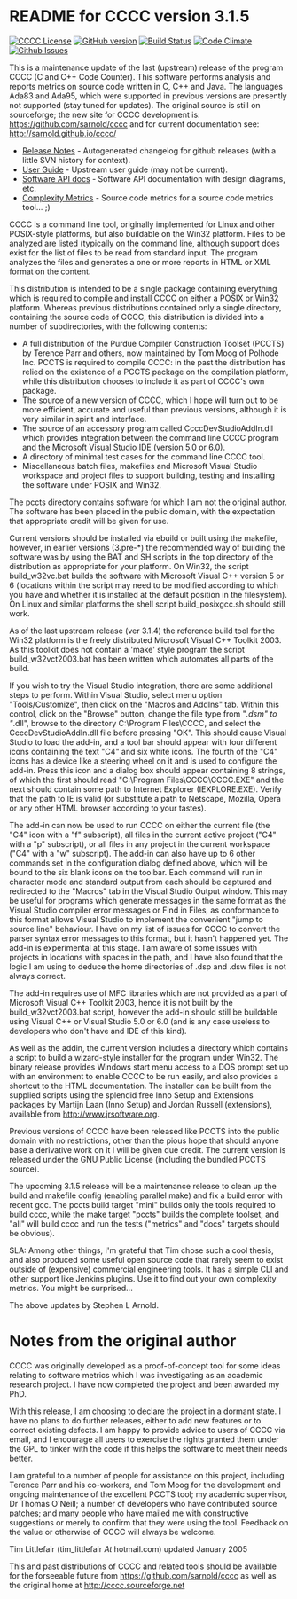 README for CCCC version 3.1.5
=============================

[![CCCC License](https://img.shields.io/badge/license-GPL2-green.svg?dummy)](https://github.com/sarnold/cccc/blob/master/cccc/COPYING)
[![GitHub version](https://badge.fury.io/gh/sarnold%2Fcccc.svg)](https://badge.fury.io/gh/sarnold%2Fcccc)
[![Build Status](https://travis-ci.org/sarnold/cccc.svg?branch=master)](https://travis-ci.org/sarnold/cccc)
[![Code Climate](https://codeclimate.com/github/sarnold/cccc/badges/gpa.svg)](https://codeclimate.com/github/sarnold/cccc)
[![Github Issues](https://img.shields.io/github/issues/sarnold/cccc)](https://github.com/sarnold/cccc/issues?q=is:issue+is:open)

This is a maintenance update of the last (upstream) release of the program CCCC (C and C++ Code Counter).  This software performs analysis and reports metrics on source code written in C, C++ and Java.  The languages Ada83 and Ada95, which were supported in previous versions are presently not supported (stay tuned for updates).  The original source is still on sourceforge; the new site for CCCC development is: https://github.com/sarnold/cccc and for current documentation see: http://sarnold.github.io/cccc/

* [Release Notes](https://github.com/sarnold/cccc/blob/master/CHANGELOG.md) - Autogenerated changelog for github releases (with a little SVN history for context).
* [User Guide](http://sarnold.github.io/cccc/CCCC_User_Guide.html) - Upstream user guide (may not be current).
* [Software API docs](http://sarnold.github.io/cccc/api/html/index.html) - Software API documentation with design diagrams, etc.
* [Complexity Metrics](http://sarnold.github.io/cccc/metrics/cccc.html) - Source code metrics for a source code metrics tool... ;)

CCCC is a command line tool, originally implemented for Linux and other POSIX-style platforms, but also buildable on the Win32 platform.  Files to be analyzed are listed (typically on the command line, although support does exist for the list of files to be read from standard input.  The program analyzes the files and generates a one or more reports in HTML or XML format on the content.  

This distribution is intended to be a single package containing everything which is required to compile and install CCCC on either a POSIX or Win32 platform.  Whereas previous distributions contained only a single directory, containing the source code of CCCC, this distribution is divided into a number of subdirectories, with the following contents:

 - A full distribution of the Purdue Compiler Construction Toolset (PCCTS) by
   Terence Parr and others, now maintained by Tom Moog of Polhode Inc. 
   PCCTS is required to compile CCCC: in the past the distribution has relied
   on the existence of a PCCTS package on the compilation platform, while this
   distribution chooses to include it as part of CCCC's own package.
 - The source of a new version of CCCC, which I hope will turn out to be more
   efficient, accurate and useful than previous versions, although it is very
   similar in spirit and interface.
 - The source of an accessory program called CcccDevStudioAddIn.dll which 
   provides integration between the command line CCCC program and the
   Microsoft Visual Studio IDE (version 5.0 or 6.0).
 - A directory of minimal test cases for the command line CCCC tool.
 - Miscellaneous batch files, makefiles and Microsoft Visual Studio workspace 
   and project files to support building, testing and installing the software
   under POSIX and Win32.

The pccts directory contains software for which I am not the original author.  The software has been placed in the public domain, with the expectation that appropriate credit will be given for use.

Current versions should be installed via ebuild or built using the makefile,
however, in earlier versions (3.pre-*) the recommended way of building the 
software was by using the BAT and SH scripts in the top directory of the
distribution as appropriate for your platform.  On Win32, the script
build_w32vc.bat builds the software with Microsoft Visual C++ version
5 or 6 (locations within the script may need to be modified according
to which you have and whether it is installed at the default position
in the filesystem).  On Linux and similar platforms the shell script
build_posixgcc.sh should still work.

As of the last upstream release (ver 3.1.4) the reference build tool for the
Win32 platform is the freely distributed Microsoft Visual C++ Toolkit 2003.
As this toolkit does not contain a 'make' style program the script 
build_w32vct2003.bat has been written which automates all parts of the build.

If you wish to try the Visual Studio integration, there are some additional
steps to perform.  Within Visual Studio, select menu option "Tools/Customize",
then click on the "Macros and AddIns" tab.  Within this control, click on the
"Browse" button, change the file type from "*.dsm" to "*.dll", browse to the
directory C:\Program Files\CCCC, and select the CcccDevStudioAddIn.dll file
before pressing "OK".  This should cause Visual Studio to load the add-in, 
and a tool bar should appear with four different icons containing the text
"C4" and six white icons.  The fourth of the "C4" icons has a device like
a steering wheel on it and is used to configure the add-in.  Press this 
icon and a dialog box should appear containing 8 strings, of which the
first should read "C:\Program Files\CCCC\CCCC.EXE" and the next should 
contain some path to Internet Explorer (IEXPLORE.EXE).  Verify that the 
path to IE is valid (or substitute a path to Netscape, Mozilla, Opera or 
any other HTML browser according to your tastes).

The add-in can now be used to run CCCC on either the current file (the "C4" 
icon with a "f" subscript), all files in the current active project ("C4"
with a "p" subscript), or all files in any project in the current workspace 
("C4" with a "w" subscript).  The add-in can also have up to 6 other commands
set in the configuration dialog defined above, which will be bound to
the six blank icons on the toolbar.  Each command will run in character
mode and standard output from each should be captured and redirected to
the "Macros" tab in the Visual Studio Output window.  This may be useful
for programs which generate messages in the same format as the Visual 
Studio compiler error messages or Find in Files, as conformance to this
format allows Visual Studio to implement the convenient "jump to source
line" behaviour.  I have on my list of issues for CCCC to convert the 
parser syntax error messages to this format, but it hasn't happened yet.
The add-in is experimental at this stage.  I am aware of some issues 
with projects in locations with spaces in the path, and I have also found
that the logic I am using to deduce the home directories of .dsp and .dsw 
files is not always correct.

The add-in requires use of MFC libraries which are not provided as a part 
of Microsoft Visual C++ Toolkit 2003, hence it is not built by the 
build_w32vct2003.bat script, however the add-in should still be buildable 
using Visual C++ or Visual Studio 5.0 or 6.0 (and is any case 
useless to developers who don't have and IDE of this kind).  

As well as the addin, the current version includes a directory which contains
a script to build a wizard-style installer for the program under Win32.
The binary release provides Windows start menu access to a DOS prompt 
set up with an environment to enable CCCC to be run  easily, and also 
provides a shortcut to the HTML documentation. The  installer can be 
built from the supplied scripts using the splendid free Inno Setup 
and Extensions packages by Martijn Laan (Inno Setup) and Jordan
Russell (extensions), available from http://www.jrsoftware.org.

Previous versions of CCCC have been released like PCCTS into the public
domain with no restrictions, other than the pious hope that should anyone
base a derivative work on it I will be given due credit.  The current version 
is released under the GNU Public License (including the bundled PCCTS source).

The upcoming 3.1.5 release will be a maintenance release to clean up the build and
makefile config (enabling parallel make) and fix a build error with recent gcc.
The pccts build target "mini" builds only the tools required to build cccc,
while the make target "pccts" builds the complete toolset, and "all" will build
cccc and run the tests ("metrics" and "docs" targets should be obvious).

SLA: Among other things, I'm grateful that Tim chose such a cool thesis, and 
also produced some useful open source code that rarely seem to exist outside
of (expensive) commercial engineering tools.  It has a simple CLI and other
support like Jenkins plugins.  Use it to find out your own complexity metrics.
You might be surprised...

The above updates by Stephen L Arnold.


Notes from the original author
==============================

CCCC was originally developed as a proof-of-concept tool for some ideas 
relating to software metrics which I was investigating as an academic 
research project.  I have now completed the project and been awarded 
my PhD.  

With this release, I am choosing to declare the project in a dormant 
state.  I have no plans to do further releases, either to add new features
or to correct existing defects. I am happy to provide advice to users of 
CCCC via email, and I encourage all users to exercise the rights granted 
them under the GPL to tinker with the code if this helps the software 
to meet their needs better.

I am grateful to a number of people for assistance on this project, including
Terence Parr and his co-workers, and Tom Moog for the development and ongoing
maintenance of the excellent PCCTS tool; my academic supervisor, Dr Thomas
O'Neill; a number of developers who have contributed source patches; and
many people who have mailed me with constructive suggestions or merely to 
confirm that they were using the tool. Feedback on the value or otherwise 
of CCCC will always be welcome.

Tim Littlefair (tim_littlefair _At_ hotmail.com) updated January 2005

This and past distributions of CCCC and related tools should be
available for the forseeable future from https://github.com/sarnold/cccc
as well as the original home at http://cccc.sourceforge.net












